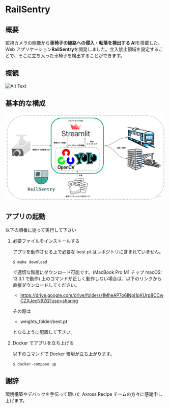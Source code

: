 # RailSentry

## 概要

監視カメラの映像から**車椅子の線路への侵入・転落を検出する AI**を搭載した、Web アプリケーション**RailSentry**を開発しました。立入禁止領域を設定することで、そこに立ち入った車椅子を検出することができます。

## 概観

![Alt Text](overview.gif)

## 基本的な構成

![Alt Text](Flowchart.jpg)

## アプリの起動

以下の順番に従って実行して下さい

1. 必要ファイルをインストールする

   アプリを動作させる上で必要な best.pt はレポジトリに含まれていません。

   ```
   $ make download
   ```

   で適切な階層にダウンロード可能です。(MacBook Pro M1 チップ macOS: 13.3.1 で動作)
   上のコマンドが正しく動作しない場合は、以下のリンクから直接ダウンロードしてください。

   - https://drive.google.com/drive/folders/1MheAP7o6INpj1pKUrp8CCwCZXJecN9ZQ?usp=sharing

   その際は

   - weights_folder/best.pt

   となるように配置して下さい。

2. Docker でアプリを立ち上げる

   以下のコマンドで Docker 環境が立ち上がります。

   ```
   $ docker-compose up
   ```

## 謝辞

環境構築やデバックを手伝って頂いた Axross Recipe チームの方々に感謝申し上げます。
